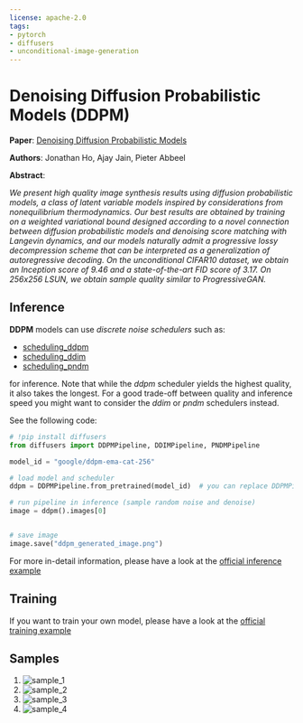 ```yaml
---
license: apache-2.0
tags:
- pytorch
- diffusers
- unconditional-image-generation
---
```


# Denoising Diffusion Probabilistic Models (DDPM)

**Paper**: [Denoising Diffusion Probabilistic Models](https://arxiv.org/abs/2006.11239)

**Authors**: Jonathan Ho, Ajay Jain, Pieter Abbeel

**Abstract**:

*We present high quality image synthesis results using diffusion probabilistic models, a class of latent variable models inspired by considerations from nonequilibrium thermodynamics. Our best results are obtained by training on a weighted variational bound designed according to a novel connection between diffusion probabilistic models and denoising score matching with Langevin dynamics, and our models naturally admit a progressive lossy decompression scheme that can be interpreted as a generalization of autoregressive decoding. On the unconditional CIFAR10 dataset, we obtain an Inception score of 9.46 and a state-of-the-art FID score of 3.17. On 256x256 LSUN, we obtain sample quality similar to ProgressiveGAN.*

## Inference

**DDPM** models can use *discrete noise schedulers* such as:

- [scheduling_ddpm](https://github.com/huggingface/diffusers/blob/main/src/diffusers/schedulers/scheduling_ddpm.py)
- [scheduling_ddim](https://github.com/huggingface/diffusers/blob/main/src/diffusers/schedulers/scheduling_ddim.py)
- [scheduling_pndm](https://github.com/huggingface/diffusers/blob/main/src/diffusers/schedulers/scheduling_pndm.py)

for inference. Note that while the *ddpm* scheduler yields the highest quality, it also takes the longest.
For a good trade-off between quality and inference speed you might want to consider the *ddim* or *pndm* schedulers instead.

See the following code:

```python
# !pip install diffusers
from diffusers import DDPMPipeline, DDIMPipeline, PNDMPipeline

model_id = "google/ddpm-ema-cat-256"

# load model and scheduler
ddpm = DDPMPipeline.from_pretrained(model_id)  # you can replace DDPMPipeline with DDIMPipeline or PNDMPipeline for faster inference

# run pipeline in inference (sample random noise and denoise)
image = ddpm().images[0]


# save image
image.save("ddpm_generated_image.png")
```

For more in-detail information, please have a look at the [official inference example](https://colab.research.google.com/github/huggingface/notebooks/blob/main/diffusers/diffusers_intro.ipynb)

## Training

If you want to train your own model, please have a look at the [official training example](https://colab.research.google.com/github/huggingface/notebooks/blob/main/diffusers/training_example.ipynb)

## Samples
1. ![sample_1](https://huggingface.co/google/ddpm-ema-cat-256/resolve/main/images/generated_image_0.png)
2. ![sample_2](https://huggingface.co/google/ddpm-ema-cat-256/resolve/main/images/generated_image_1.png)
3. ![sample_3](https://huggingface.co/google/ddpm-ema-cat-256/resolve/main/images/generated_image_2.png)
4. ![sample_4](https://huggingface.co/google/ddpm-ema-cat-256/resolve/main/images/generated_image_3.png)